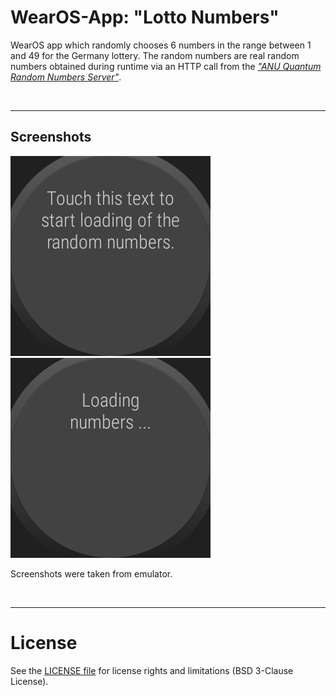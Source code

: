 # WearOS-App: "Lotto Numbers"

WearOS app which randomly chooses 6 numbers in the range between 1 and 49 for the Germany lottery.
The random numbers are real random numbers obtained during runtime via an HTTP call from the
[*"ANU Quantum Random Numbers Server"*](http://qrng.anu.edu.au/index.php).

<br>

----
## Screenshots

![Screenshot 1](screenshot_1.png)   ![Screenshot 2](screenshot_2.png)

Screenshots were taken from emulator.

<br>

----
# License

See the [LICENSE file](LICENSE.md) for license rights and limitations (BSD 3-Clause License).

